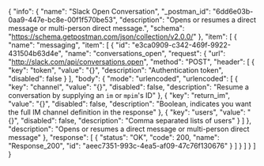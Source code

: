{
  "info": {
    "name": "Slack Open Conversation",
    "_postman_id": "6dd6e03b-0aa9-447e-bc8e-00f1f570be53",
    "description": "Opens or resumes a direct message or multi-person direct message.",
    "schema": "https://schema.getpostman.com/json/collection/v2.0.0/"
  },
  "item": [
    {
      "name": "messaging",
      "item": [
        {
          "id": "e3ca0909-c342-469f-9922-431504b63d4e",
          "name": "conversations_open",
          "request": {
            "url": "http://slack.com/api/conversations.open",
            "method": "POST",
            "header": [
              {
                "key": "token",
                "value": "{}",
                "description": "Authentication token",
                "disabled": false
              }
            ],
            "body": {
              "mode": "urlencoded",
              "urlencoded": [
                {
                  "key": "channel",
                  "value": "{}",
                  "disabled": false,
                  "description": "Resume a conversation by supplying an `im` or `mpim`'s ID"
                },
                {
                  "key": "return_im",
                  "value": "{}",
                  "disabled": false,
                  "description": "Boolean, indicates you want the full IM channel definition in the response"
                },
                {
                  "key": "users",
                  "value": "{}",
                  "disabled": false,
                  "description": "Comma separated lists of users"
                }
              ]
            },
            "description": "Opens or resumes a direct message or multi-person direct message"
          },
          "response": [
            {
              "status": "OK",
              "code": 200,
              "name": "Response_200",
              "id": "aeec7351-993c-4ea5-af09-47c76f130676"
            }
          ]
        }
      ]
    }
  ]
}
